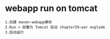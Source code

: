 # webapp run on tomcat
```
1.创建 maven-webapp模块
2.Run > 部署为 Tomcat 启动 chapter59:war explode
3.启动运行
```